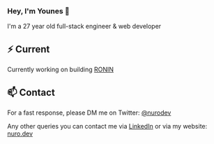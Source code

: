 <img style="width:100%;height:3px;" src="./bar.gif" />

### Hey, I'm Younes 👋

I'm a 27 year old full-stack engineer & web developer

## ⚡️ Current

Currently working on building [RONIN](https://emazouz.dev/demo)

## 📫 Contact

For a fast response, please DM me on Twitter: [@nurodev](https://x.com/emazouz_) 

Any other queries you can contact me via [LinkedIn](https://www.linkedin.com/in/emazouz) or via my website: [nuro.dev](https://emazouz.dev/contact)
